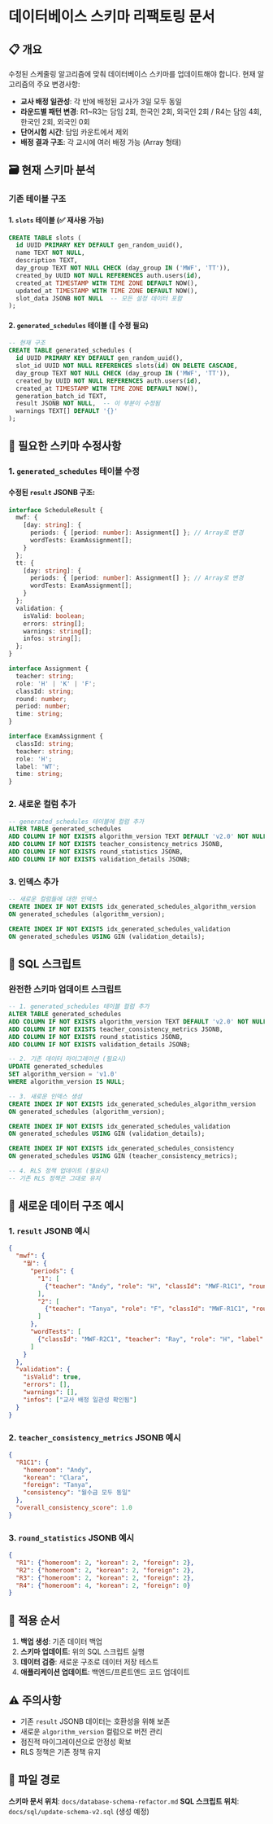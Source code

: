# 데이터베이스 스키마 리팩토링 문서

## 📋 개요

수정된 스케줄링 알고리즘에 맞춰 데이터베이스 스키마를 업데이트해야 합니다. 현재 알고리즘의 주요 변경사항:

- **교사 배정 일관성**: 각 반에 배정된 교사가 3일 모두 동일
- **라운드별 패턴 변경**: R1~R3는 담임 2회, 한국인 2회, 외국인 2회 / R4는 담임 4회, 한국인 2회, 외국인 0회
- **단어시험 시간**: 담임 카운트에서 제외
- **배정 결과 구조**: 각 교시에 여러 배정 가능 (Array 형태)

## 🗃️ 현재 스키마 분석

### 기존 테이블 구조

#### 1. `slots` 테이블 (✅ 재사용 가능)
```sql
CREATE TABLE slots (
  id UUID PRIMARY KEY DEFAULT gen_random_uuid(),
  name TEXT NOT NULL,
  description TEXT,
  day_group TEXT NOT NULL CHECK (day_group IN ('MWF', 'TT')),
  created_by UUID NOT NULL REFERENCES auth.users(id),
  created_at TIMESTAMP WITH TIME ZONE DEFAULT NOW(),
  updated_at TIMESTAMP WITH TIME ZONE DEFAULT NOW(),
  slot_data JSONB NOT NULL  -- 모든 설정 데이터 포함
);
```

#### 2. `generated_schedules` 테이블 (🔄 수정 필요)
```sql
-- 현재 구조
CREATE TABLE generated_schedules (
  id UUID PRIMARY KEY DEFAULT gen_random_uuid(),
  slot_id UUID NOT NULL REFERENCES slots(id) ON DELETE CASCADE,
  day_group TEXT NOT NULL CHECK (day_group IN ('MWF', 'TT')),
  created_by UUID NOT NULL REFERENCES auth.users(id),
  created_at TIMESTAMP WITH TIME ZONE DEFAULT NOW(),
  generation_batch_id TEXT,
  result JSONB NOT NULL,  -- 이 부분이 수정됨
  warnings TEXT[] DEFAULT '{}'
);
```

## 🔄 필요한 스키마 수정사항

### 1. `generated_schedules` 테이블 수정

#### 수정된 `result` JSONB 구조:
```typescript
interface ScheduleResult {
  mwf: {
    [day: string]: {
      periods: { [period: number]: Assignment[] }; // Array로 변경
      wordTests: ExamAssignment[];
    }
  };
  tt: {
    [day: string]: {
      periods: { [period: number]: Assignment[] }; // Array로 변경
      wordTests: ExamAssignment[];
    }
  };
  validation: {
    isValid: boolean;
    errors: string[];
    warnings: string[];
    infos: string[];
  };
}

interface Assignment {
  teacher: string;
  role: 'H' | 'K' | 'F';
  classId: string;
  round: number;
  period: number;
  time: string;
}

interface ExamAssignment {
  classId: string;
  teacher: string;
  role: 'H';
  label: 'WT';
  time: string;
}
```

### 2. 새로운 컬럼 추가

```sql
-- generated_schedules 테이블에 컬럼 추가
ALTER TABLE generated_schedules 
ADD COLUMN IF NOT EXISTS algorithm_version TEXT DEFAULT 'v2.0' NOT NULL,
ADD COLUMN IF NOT EXISTS teacher_consistency_metrics JSONB,
ADD COLUMN IF NOT EXISTS round_statistics JSONB,
ADD COLUMN IF NOT EXISTS validation_details JSONB;
```

### 3. 인덱스 추가

```sql
-- 새로운 컬럼들에 대한 인덱스
CREATE INDEX IF NOT EXISTS idx_generated_schedules_algorithm_version 
ON generated_schedules (algorithm_version);

CREATE INDEX IF NOT EXISTS idx_generated_schedules_validation 
ON generated_schedules USING GIN (validation_details);
```

## 📝 SQL 스크립트

### 완전한 스키마 업데이트 스크립트

```sql
-- 1. generated_schedules 테이블 컬럼 추가
ALTER TABLE generated_schedules 
ADD COLUMN IF NOT EXISTS algorithm_version TEXT DEFAULT 'v2.0' NOT NULL,
ADD COLUMN IF NOT EXISTS teacher_consistency_metrics JSONB,
ADD COLUMN IF NOT EXISTS round_statistics JSONB,
ADD COLUMN IF NOT EXISTS validation_details JSONB;

-- 2. 기존 데이터 마이그레이션 (필요시)
UPDATE generated_schedules 
SET algorithm_version = 'v1.0' 
WHERE algorithm_version IS NULL;

-- 3. 새로운 인덱스 생성
CREATE INDEX IF NOT EXISTS idx_generated_schedules_algorithm_version 
ON generated_schedules (algorithm_version);

CREATE INDEX IF NOT EXISTS idx_generated_schedules_validation 
ON generated_schedules USING GIN (validation_details);

CREATE INDEX IF NOT EXISTS idx_generated_schedules_consistency 
ON generated_schedules USING GIN (teacher_consistency_metrics);

-- 4. RLS 정책 업데이트 (필요시)
-- 기존 RLS 정책은 그대로 유지
```

## 🎯 새로운 데이터 구조 예시

### 1. `result` JSONB 예시
```json
{
  "mwf": {
    "월": {
      "periods": {
        "1": [
          {"teacher": "Andy", "role": "H", "classId": "MWF-R1C1", "round": 1, "period": 1, "time": "14:20-15:05"}
        ],
        "2": [
          {"teacher": "Tanya", "role": "F", "classId": "MWF-R1C1", "round": 1, "period": 2, "time": "15:10-15:55"}
        ]
      },
      "wordTests": [
        {"classId": "MWF-R2C1", "teacher": "Ray", "role": "H", "label": "WT", "time": "16:00-16:15"}
      ]
    }
  },
  "validation": {
    "isValid": true,
    "errors": [],
    "warnings": [],
    "infos": ["교사 배정 일관성 확인됨"]
  }
}
```

### 2. `teacher_consistency_metrics` JSONB 예시
```json
{
  "R1C1": {
    "homeroom": "Andy",
    "korean": "Clara", 
    "foreign": "Tanya",
    "consistency": "월수금 모두 동일"
  },
  "overall_consistency_score": 1.0
}
```

### 3. `round_statistics` JSONB 예시
```json
{
  "R1": {"homeroom": 2, "korean": 2, "foreign": 2},
  "R2": {"homeroom": 2, "korean": 2, "foreign": 2},
  "R3": {"homeroom": 2, "korean": 2, "foreign": 2},
  "R4": {"homeroom": 4, "korean": 2, "foreign": 0}
}
```

## 🚀 적용 순서

1. **백업 생성**: 기존 데이터 백업
2. **스키마 업데이트**: 위의 SQL 스크립트 실행
3. **데이터 검증**: 새로운 구조로 데이터 저장 테스트
4. **애플리케이션 업데이트**: 백엔드/프론트엔드 코드 업데이트

## ⚠️ 주의사항

- 기존 `result` JSONB 데이터는 호환성을 위해 보존
- 새로운 `algorithm_version` 컬럼으로 버전 관리
- 점진적 마이그레이션으로 안정성 확보
- RLS 정책은 기존 정책 유지

## 📍 파일 경로

**스키마 문서 위치**: `docs/database-schema-refactor.md`
**SQL 스크립트 위치**: `docs/sql/update-schema-v2.sql` (생성 예정)
